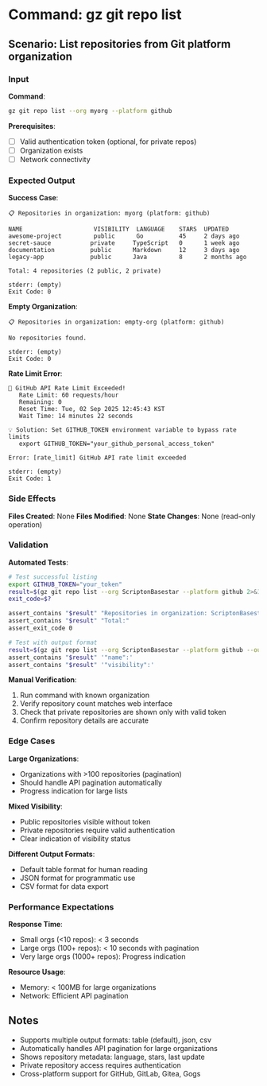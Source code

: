 # Command: gz git repo list

## Scenario: List repositories from Git platform organization

### Input

**Command**:

```bash
gz git repo list --org myorg --platform github
```

**Prerequisites**:

- [ ] Valid authentication token (optional, for private repos)
- [ ] Organization exists
- [ ] Network connectivity

### Expected Output

**Success Case**:

```text
📋 Repositories in organization: myorg (platform: github)

NAME                    VISIBILITY  LANGUAGE    STARS  UPDATED
awesome-project         public      Go          45     2 days ago
secret-sauce           private     TypeScript   0      1 week ago  
documentation          public      Markdown     12     3 days ago
legacy-app             public      Java         8      2 months ago

Total: 4 repositories (2 public, 2 private)

stderr: (empty)
Exit Code: 0
```

**Empty Organization**:

```text
📋 Repositories in organization: empty-org (platform: github)

No repositories found.

stderr: (empty)
Exit Code: 0
```

**Rate Limit Error**:

```text
🚫 GitHub API Rate Limit Exceeded!
   Rate Limit: 60 requests/hour
   Remaining: 0
   Reset Time: Tue, 02 Sep 2025 12:45:43 KST
   Wait Time: 14 minutes 22 seconds

💡 Solution: Set GITHUB_TOKEN environment variable to bypass rate limits
   export GITHUB_TOKEN="your_github_personal_access_token"

Error: [rate_limit] GitHub API rate limit exceeded

stderr: (empty)
Exit Code: 1
```

### Side Effects

**Files Created**: None
**Files Modified**: None
**State Changes**: None (read-only operation)

### Validation

**Automated Tests**:

```bash
# Test successful listing
export GITHUB_TOKEN="your_token"
result=$(gz git repo list --org ScriptonBasestar --platform github 2>&1)
exit_code=$?

assert_contains "$result" "Repositories in organization: ScriptonBasestar"
assert_contains "$result" "Total:"
assert_exit_code 0

# Test with output format
result=$(gz git repo list --org ScriptonBasestar --platform github --output json 2>&1)
assert_contains "$result" '"name":'
assert_contains "$result" '"visibility":'
```

**Manual Verification**:

1. Run command with known organization
1. Verify repository count matches web interface
1. Check that private repositories are shown only with valid token
1. Confirm repository details are accurate

### Edge Cases

**Large Organizations**:

- Organizations with >100 repositories (pagination)
- Should handle API pagination automatically
- Progress indication for large lists

**Mixed Visibility**:

- Public repositories visible without token
- Private repositories require valid authentication
- Clear indication of visibility status

**Different Output Formats**:

- Default table format for human reading
- JSON format for programmatic use
- CSV format for data export

### Performance Expectations

**Response Time**:

- Small orgs (\<10 repos): < 3 seconds
- Large orgs (100+ repos): < 10 seconds with pagination
- Very large orgs (1000+ repos): Progress indication

**Resource Usage**:

- Memory: < 100MB for large organizations
- Network: Efficient API pagination

## Notes

- Supports multiple output formats: table (default), json, csv
- Automatically handles API pagination for large organizations
- Shows repository metadata: language, stars, last update
- Private repository access requires authentication
- Cross-platform support for GitHub, GitLab, Gitea, Gogs
